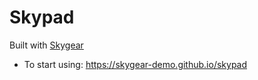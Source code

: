 # Skypad

Built with [Skygear](https://skygear.io)

- To start using: https://skygear-demo.github.io/skypad
